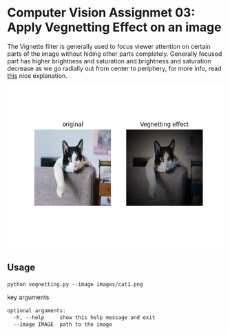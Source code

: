 # Computer Vision Assignmet 03: Apply Vegnetting Effect on an image

The Vignette filter is generally used to focus viewer attention on certain parts of the image without hiding other parts completely. Generally focused part has higher brightness and saturation and brightness and saturation decrease as we go radially out from center to periphery, for more info, read [this](https://www.geeksforgeeks.org/create-a-vignette-filter-using-python-opencv/) nice explanation.

![Fig: Vegnetting effect shown](https://github.com/faizan1234567/Assignments/blob/main/CV/assignment3/images/Figure_1.png)

## Usage

```
python vegnetting.py --image images/cat1.png
```

key arguments
```
optional arguments:
  -h, --help     show this help message and exit
  --image IMAGE  path to the image
```



